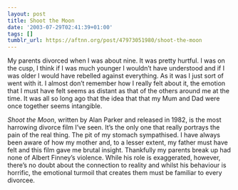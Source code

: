 ```yaml
---
layout: post
title: Shoot the Moon
date: '2003-07-29T02:41:39+01:00'
tags: []
tumblr_url: https://aftnn.org/post/47973051980/shoot-the-moon
---
```

<p>My parents divorced when I was about nine. It was pretty hurtful. I was on the cusp, I think if I was much younger I wouldn&rsquo;t have understood and if I was older I would have rebelled against everything. As it was I just sort of went with it. I almost don&rsquo;t remember how I really felt about it, the emotion that I must have felt seems as distant as that of the others around me at the time. It was all so long ago that the idea that that my Mum and Dad were once together seems intangible.</p>
<p><em>Shoot the Moon</em>, written by Alan Parker and released in 1982, is the most harrowing divorce film I&rsquo;ve seen. It&rsquo;s the only one that really portrays the pain of the real thing. The pit of my stomach sympathised. I have always been aware of how my mother and, to a lesser extent, my father must have felt and this film gave me brutal insight. Thankfully my parents break up had none of Albert Finney&rsquo;s violence. While his role is exaggerated, however, there&rsquo;s no doubt about the connection to reality and whilst his behaviour is horrific, the emotional turmoil that creates them must be familiar to every divorcee.</p>
